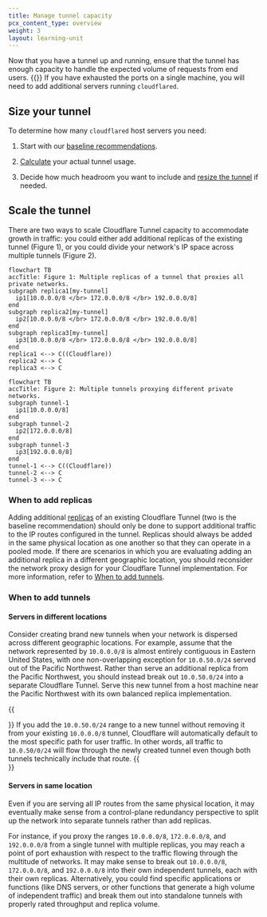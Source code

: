 ```yaml
---
title: Manage tunnel capacity
pcx_content_type: overview
weight: 3
layout: learning-unit
---
```


Now that you have a tunnel up and running, ensure that the tunnel has enough capacity to handle the expected volume of requests from end users. {{<render file="tunnel/_tunnel-capacity-intro.md" productFolder="cloudflare-one">}}
 If you have exhausted the ports on a single machine, you will need to add additional servers running `cloudflared`.

## Size your tunnel

To determine how many `cloudflared` host servers you need:

1. Start with our [baseline recommendations](/cloudflare-one/connections/connect-networks/deploy-tunnels/system-requirements/#recommendations).

2. [Calculate](/cloudflare-one/connections/connect-networks/deploy-tunnels/system-requirements/#calculate-your-tunnel-capacity) your actual tunnel usage.

3. Decide how much headroom you want to include and [resize the tunnel](#scale-the-tunnel) if needed.

## Scale the tunnel

There are two ways to scale Cloudflare Tunnel capacity to accommodate growth in traffic: you could either add additional replicas of the existing tunnel (Figure 1), or you could divide your network's IP space across multiple tunnels (Figure 2).

```mermaid
flowchart TB
accTitle: Figure 1: Multiple replicas of a tunnel that proxies all private networks.
subgraph replica1[my-tunnel]
  ip1[10.0.0.0/8 </br> 172.0.0.0/8 </br> 192.0.0.0/8]
end
subgraph replica2[my-tunnel]
  ip2[10.0.0.0/8 </br> 172.0.0.0/8 </br> 192.0.0.0/8]
end
subgraph replica3[my-tunnel]
  ip3[10.0.0.0/8 </br> 172.0.0.0/8 </br> 192.0.0.0/8]
end
replica1 <--> C((Cloudflare))
replica2 <--> C
replica3 <--> C
```

```mermaid
flowchart TB
accTitle: Figure 2: Multiple tunnels proxying different private networks.
subgraph tunnel-1
  ip1[10.0.0.0/8]
end
subgraph tunnel-2
  ip2[172.0.0.0/8]
end
subgraph tunnel-3
  ip3[192.0.0.0/8]
end
tunnel-1 <--> C((Cloudflare))
tunnel-2 <--> C
tunnel-3 <--> C
```

### When to add replicas

Adding additional [replicas](/cloudflare-one/connections/connect-networks/deploy-tunnels/deploy-cloudflared-replicas/#cloudflared-replicas) of an existing Cloudflare Tunnel (two is the baseline recommendation) should only be done to support additional traffic to the IP routes configured in the tunnel. Replicas should always be added in the same physical location as one another so that they can operate in a pooled mode. If there are scenarios in which you are evaluating adding an additional replica in a different geographic location, you should reconsider the network proxy design for your Cloudflare Tunnel implementation. For more information, refer to [When to add tunnels](#when-to-add-tunnels).

### When to add tunnels

#### Servers in different locations

Consider creating brand new tunnels when your network is dispersed across different geographic locations. For example, assume that the network represented by `10.0.0.0/8` is almost entirely contiguous in Eastern United States, with one non-overlapping exception for `10.0.50.0/24` served out of the Pacific Northwest. Rather than serve an additional replica from the Pacific Northwest, you should instead break out `10.0.50.0/24` into a separate Cloudflare Tunnel. Serve this new tunnel from a host machine near the Pacific Northwest with its own balanced replica implementation.

{{<Aside type="note">}}
If you add the `10.0.50.0/24` range to a new tunnel without removing it from your existing `10.0.0.0/8` tunnel, Cloudflare will automatically default to the most specific path for user traffic. In other words, all traffic to `10.0.50/0/24` will flow through the newly created tunnel even though both tunnels technically include that route.
{{</Aside>}}

#### Servers in same location

Even if you are serving all IP routes from the same physical location, it may eventually make sense from a control-plane redundancy perspective to split up the network into separate tunnels rather than add replicas.

For instance, if you proxy the ranges `10.0.0.0/8`, `172.0.0.0/8`, and `192.0.0.0/8` from a single tunnel with multiple replicas, you may reach a point of port exhaustion with respect to the traffic flowing through the multitude of networks. It may make sense to break out `10.0.0.0/8`, `172.0.0.0/8`, and `192.0.0.0/8` into their own independent tunnels, each with their own replicas. Alternatively, you could find specific applications or functions (like DNS servers, or other functions that generate a high volume of independent traffic) and break them out into standalone tunnels with properly rated throughput and replica volume.
